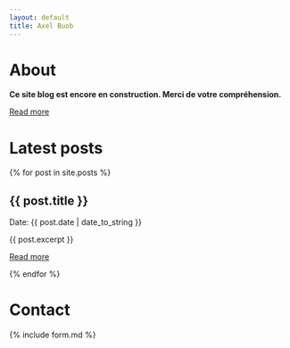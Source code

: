```yaml
---
layout: default
title: Axel Buob
---
```

<div>
	<h1>About</h1>
	<p><strong>Ce site blog est encore en construction. Merci de votre compréhension.</strong></p>
	<p><a href="/about">Read more</a></p>
</div>
<div>
	<h1>Latest posts</h1>
	{% for post in site.posts %}
	<article>
	  <h2>{{ post.title }}</h2>
	  <p>Date: {{ post.date | date_to_string }}</p>
	  {{ post.excerpt }}
	  <p><a href="{{ post.url }}">Read more</a></p>
	</article>
	{% endfor %}
</div>
<div>
	<h1>Contact</h1>
	<div>
		{% include form.md %}
	</div>
</div>
